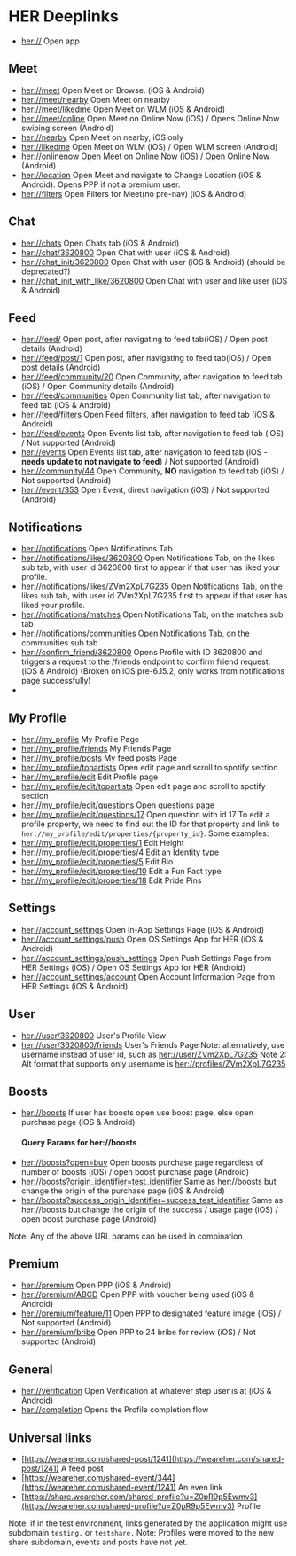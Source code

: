 # HER Deeplinks
*   [her://](her://) Open app

## Meet
*   [her://meet](her://meet) Open Meet on Browse. (iOS & Android)
*   [her://meet/nearby](her://meet/nearby) Open Meet on nearby
*   [her://meet/likedme](her://meet/likedme) Open Meet on WLM (iOS & Android) 
*   [her://meet/online](her://meet/online) Open Meet on Online Now (iOS) / Opens Online Now swiping screen (Android) 
*   [her://nearby](her://nearby) Open Meet on nearby, iOS only
*   [her://likedme](her://likedme) Open Meet on WLM (iOS) / Open WLM screen (Android)
*   [her://onlinenow](her://onlinenow) Open Meet on Online Now (iOS) / Open Online Now (Android) 
*   [her://location](her://location) Open Meet and navigate to Change Location (iOS & Android).  Opens PPP if not a premium user.
*   [her://filters](her://filters) Open Filters for Meet(no pre-nav) (iOS & Android)

## Chat
*   [her://chats](her://chats) Open Chats tab (iOS & Android)
*   [her://chat/3620800](her://chat/3620800) Open Chat with user  (iOS & Android)
*   [her://chat_init/3620800](her://chat_init/3620800) Open Chat with user  (iOS & Android) (should be deprecated?)
*   [her://chat_init_with_like/3620800](her://chat_init_with_like/3620800) Open Chat with user and like user (iOS & Android)

## Feed
*   [her://feed/](her://feed/) Open post, after navigating to feed tab(iOS) / Open post details (Android)
*   [her://feed/post/1](her://feed/post/1) Open post, after navigating to feed tab(iOS) / Open post details (Android)
*   [her://feed/community/20](her://feed/community/44) Open Community, after navigation to feed tab (iOS) / Open Community details (Android)
*   [her://feed/communities](her://feed/communities) Open Community list tab, after navigation to feed tab (iOS & Android)
*   [her://feed/filters](her://feed/filters) Open Feed filters, after navigation to feed tab (iOS & Android)
*   [her://feed/events](her://feed/events) Open Events list tab, after navigation to feed tab (iOS) / Not supported (Android) 
*   [her://events](her://events) Open Events list tab, after navigation to feed tab (iOS - **needs update to not navigate to feed**) / Not supported (Android) 
*   [her://community/44](her://community/44) Open Community, **NO** navigation to feed tab (iOS) / Not supported (Android) 
*   [her://event/353](her://event/353) Open Event, direct navigation (iOS) / Not supported (Android) 

## Notifications
*   [her://notifications](her://notifications) Open Notifications Tab
*   [her://notifications/likes/3620800](her://notifications/likes/3620800) Open Notifications Tab, on the likes sub tab, with user id 3620800 first to appear if that user has liked your profile.  
*   [her://notifications/likes/ZVm2XpL7G235](her://notifications/likes/ZVm2XpL7G235) Open Notifications Tab, on the likes sub tab, with user id ZVm2XpL7G235 first to appear if that user has liked your profile.  
*   [her://notifications/matches](her://notifications/matches) Open Notifications Tab, on the matches sub tab
*   [her://notifications/communities](her://notifications/communities) Open Notifications Tab, on the communities sub tab
*   [her://confirm_friend/3620800](her://confirm_friend/3620800) Opens Profile with ID 3620800 and triggers a request to the /friends endpoint to confirm friend request. (iOS & Android) (Broken on iOS pre-6.15.2, only works from notifications page successfully)
*   
## My Profile
*   [her://my_profile](her://my_profile) My Profile Page
*   [her://my_profile/friends](her://my_profile/friends) My Friends Page
*   [her://my_profile/posts](her://my_profile/posts) My feed posts Page
*   [her://my_profile/topartists](her://my_profile/topartists) Open edit page and scroll to spotify section
*   [her://my_profile/edit](her://my_profile/edit) Edit Profile page
*   [her://my_profile/edit/topartists](her://my_profile/edit/topartists) Open edit page and scroll to spotify section
*   [her://my_profile/edit/questions](her://my_profile/edit/questions) Open questions page
*   [her://my_profile/edit/questions/17](her://my_profile/edit/questions/17) Open question with id 17
To edit a profile property, we need to find out the ID for that property and link to `her://my_profile/edit/properties/{property_id}`. Some examples:
*   [her://my_profile/edit/properties/1](her://my_profile/edit/properties/1) Edit Height
*   [her://my_profile/edit/properties/4](her://my_profile/edit/properties/4) Edit an Identity type
*   [her://my_profile/edit/properties/5](her://my_profile/edit/properties/5) Edit Bio
*   [her://my_profile/edit/properties/10](her://my_profile/edit/properties/10) Edit a Fun Fact type
*   [her://my_profile/edit/properties/18](her://my_profile/edit/properties/18) Edit Pride Pins

## Settings
*   [her://account_settings](her://account_settings) Open In-App Settings Page (iOS & Android)
*   [her://account_settings/push](her://account_settings/push) Open OS Settings App for HER (iOS & Android)
*   [her://account_settings/push_settings](her://account_settings/push_settings) Open Push Settings Page from HER Settings (iOS) / Open OS Settings App for HER (Android) 
*   [her://account_settings/account](her://account_settings/account) Open Account Information Page from HER Settings (iOS & Android)

## User 
*   [her://user/3620800](her://user/3620800) User's Profile View
*   [her://user/3620800/friends](her://user/3620800/friends) User's Friends Page
Note: alternatively, use username instead of user id, such as [her://user/ZVm2XpL7G235](her://user/ZVm2XpL7G235)
Note 2: Alt format that supports only username is [her://profiles/ZVm2XpL7G235](her://profiles/ZVm2XpL7G235)

## Boosts
*   [her://boosts](her://boosts) If user has boosts open use boost page, else open purchase page (iOS & Android) 
    #### Query Params for her://boosts
*   [her://boosts?open=buy](her://boosts?open=buy) Open boosts purchase page regardless of number of boosts (iOS) / open boost purchase page (Android) 
*   [her://boosts?origin_identifier=test_identifier](her://boosts) Same as her://boosts but change the origin of the purchase page (iOS & Android) 
*   [her://boosts?success_origin_identifier=success_test_identifier](her://boosts) Same as her://boosts but change the origin of the success / usage page (iOS) / open boost purchase page (Android) 

Note: Any of the above URL params can be used in combination

## Premium
*   [her://premium](her://premium) Open PPP (iOS & Android)
*   [her://premium/ABCD](her://premium/ABCD) Open PPP with voucher being used (iOS & Android)
*   [her://premium/feature/11](her://premium/feature/11) Open PPP to designated feature image (iOS) / Not supported (Android)
*   [her://premium/bribe](her://premium/bribe) Open PPP to 24 bribe for review (iOS) / Not supported (Android)

## General
*   [her://verification](her://verification) Open Verification at whatever step user is at (iOS & Android)
*   [her://completion](her://completion) Opens the Profile completion flow

## Universal links

*   [https://weareher.com/shared-post/1241](https://weareher.com/shared-post/1241) A feed post
*   [https://weareher.com/shared-event/344](https://weareher.com/shared-event/1241) An even link
*   [https://share.weareher.com/shared-profile?u=Z0pR9p5Ewmv3](https://weareher.com/shared-profile?u=Z0pR9p5Ewmv3) Profile

Note: if in the test environment, links generated by the application might use subdomain `testing.` or `testshare.`
Note: Profiles were moved to the new share subdomain, events and posts have not yet.
